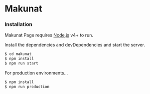 # Makunat

### Installation

Makunat Page requires [Node.js](https://nodejs.org/) v4+ to run.

Install the dependencies and devDependencies and start the server.

```sh
$ cd makunat
$ npm install
$ npm run start
```

For production environments...

```sh
$ npm install
$ npm run production
```
